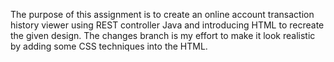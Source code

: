The purpose of this assignment is to create an online account transaction history viewer using REST controller Java and introducing HTML to recreate the given design. The changes branch is my effort to make it look realistic by adding some CSS techniques into the HTML. 
